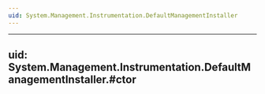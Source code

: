 ```yaml
---
uid: System.Management.Instrumentation.DefaultManagementInstaller
---
```


---
uid: System.Management.Instrumentation.DefaultManagementInstaller.#ctor
---
